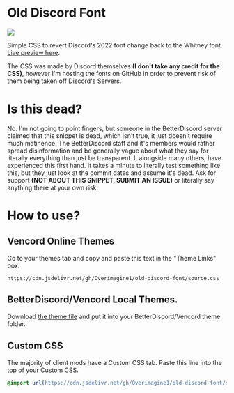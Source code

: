 # Old Discord Font
![](https://github.com/Overimagine1/old-discord-font/blob/main/images/preview.png)

Simple CSS to revert Discord's 2022 font change back to the Whitney font. [Live preview here](https://discord-preview.vercel.app/?file=https://cdn.jsdelivr.net/gh/Overimagine1/old-discord-font/source.css).

The CSS was made by Discord themselves **(I don't take any credit for the CSS)**, however I'm hosting the fonts on GitHub in order to prevent risk of them being taken off Discord's Servers.
# Is this dead?
No. I'm not going to point fingers, but someone in the BetterDiscord server claimed that this snippet is dead, which isn't true, it just doesn't require much matinence. The BetterDiscord staff and it's members would rather spread disinformation and be generally vague about what they say for literally everything than just be transparent. I, alongside many others, have experienced this first hand. It takes a minute to literally test something like this, but they just look at the commit dates and assume it's dead. Ask for support **(NOT ABOUT THIS SNIPPET, SUBMIT AN ISSUE)** or literally say anything there at your own risk.
# How to use?
## Vencord Online Themes
Go to your themes tab and copy and paste this text in the "Theme Links" box.

`https://cdn.jsdelivr.net/gh/Overimagine1/old-discord-font/source.css` 

## BetterDiscord/Vencord Local Themes.
Download [the theme file](https://raw.githubusercontent.com/Overimagine1/old-discord-font/main/OldDiscordFont.theme.css) and put it into your BetterDiscord/Vencord theme folder.
## Custom CSS
The majority of client mods have a Custom CSS tab. Paste this line into the top of your Custom CSS.
```css
@import url(https://cdn.jsdelivr.net/gh/Overimagine1/old-discord-font/source.css);
```
